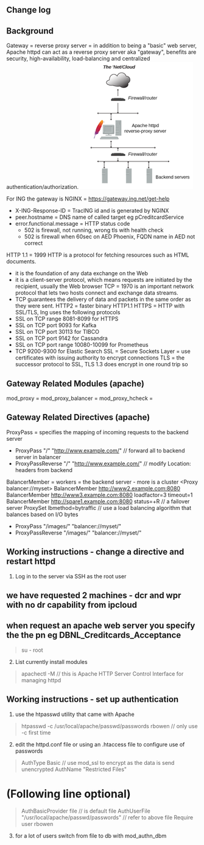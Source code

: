 ## Change log

## Background
Gateway = reverse proxy server = in addition to being a "basic" web server, Apache httpd can act as a reverse proxy server aka 
"gateway", benefits are security, high-availability, load-balancing and centralized authentication/authorization.
![img_1.png](img_1.png)

For ING the gateway is NGINX = https://gateway.ing.net/get-help 
- X-ING-Response-ID = TracING id and is generated by NGINX
- peer.hostname = DNS name of called target eg pCreditcardService 
- error.functional.message = HTTP status code 
  - 502 is firewall, not running, wrong tls with health check
  - 502 is firewall when 60sec on AED Phoenix, FQDN name in AED not correct

HTTP 1.1 = 1999 HTTP is a protocol for fetching resources such as HTML documents. 
- it is the foundation of any data exchange on the Web
- it is a client-server protocol, which means requests are initiated by the recipient, usually the Web browser
TCP = 1970 is an important network protocol that lets two hosts connect and exchange data streams. 
- TCP guarantees the delivery of data and packets in the same order as they were sent.
HTTP2 = faster binary HTTP1.1 
HTTPS = HTTP with SSL/TLS, Ing uses the following protocols
- SSL on TCP range 8081-8099 for HTTPS
- SSL on TCP port 9093 for Kafka
- SSL on TCP port 30113 for TIBCO
- SSL on TCP port 9142 for Cassandra
- SSL on TCP port range 10080-10099 for Prometheus
- TCP 9200-9300 for Elastic Search
SSL = Secure Sockets Layer = use certificates with issuing authority to encrypt connections
TLS = the successor protocol to SSL, TLS 1.3 does encrypt in one round trip so

## Gateway Related Modules (apache)
mod_proxy =
mod_proxy_balancer = 
mod_proxy_hcheck = 

## Gateway Related Directives (apache)
ProxyPass =  specifies the mapping of incoming requests to the backend server
- ProxyPass "/"  "http://www.example.com/" // forward all to backend server in balancer
- ProxyPassReverse "/"  "http://www.example.com/" // modify Location: headers from backend

BalancerMember = workers = the backend server - more is a cluster
<Proxy balancer://myset>
  BalancerMember http://www2.example.com:8080
  BalancerMember http://www3.example.com:8080 loadfactor=3 timeout=1
  BalancerMember http://spare1.example.com:8080 status=+R // a failover server
  ProxySet lbmethod=bytraffic // use a load balancing algorithm that balances based on I/O bytes
</Proxy>
- ProxyPass        "/images/"  "balancer://myset/"
- ProxyPassReverse "/images/"  "balancer://myset/"

## Working instructions - change a directive and restart httpd
1. Log in to the server via SSH as the root user
## we have requested 2 machines - dcr and wpr with no dr capability from ipcloud
## when request an apache web server you specify the the pn eg DBNL_Creditcards_Acceptance
> su - root
2. List currently install modules
> apachectl -M // this is Apache HTTP Server Control Interface for managing httpd

## Working instructions - set up authentication
1. use the htpasswd utility that came with Apache
> htpasswd -c /usr/local/apache/passwd/passwords rbowen // only use -c first time
2. edit the httpd.conf file or using an .htaccess file to configure use of passwords
> AuthType Basic // use mod_ssl to encrypt as the data is send unencrypted
> AuthName "Restricted Files"
# (Following line optional)
> AuthBasicProvider file // is default file
> AuthUserFile "/usr/local/apache/passwd/passwords" // refer to above file
> Require user rbowen
3. for a lot of users switch from file to db with mod_authn_dbm
